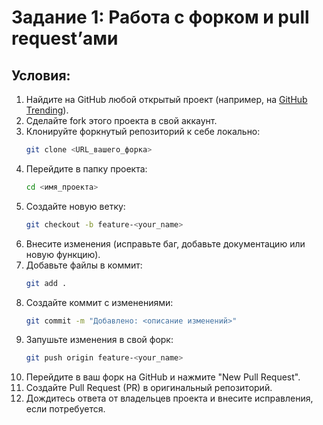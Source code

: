 # Задание 1: Работа с форком и pull request’ами

## Условия:
1. Найдите на GitHub любой открытый проект (например, на [GitHub Trending](https://github.com/trending)).
2. Сделайте fork этого проекта в свой аккаунт.
3. Клонируйте форкнутый репозиторий к себе локально:
   ```bash
   git clone <URL_вашего_форка>
   ```
4. Перейдите в папку проекта:
   ```bash
   cd <имя_проекта>
   ```
5. Создайте новую ветку:
   ```bash
   git checkout -b feature-<your_name>
   ```
6. Внесите изменения (исправьте баг, добавьте документацию или новую функцию).
7. Добавьте файлы в коммит:
   ```bash
   git add .
   ```
8. Создайте коммит с изменениями:
   ```bash
   git commit -m "Добавлено: <описание изменений>"
   ```
9. Запушьте изменения в свой форк:
   ```bash
   git push origin feature-<your_name>
   ```
10. Перейдите в ваш форк на GitHub и нажмите "New Pull Request".
11. Создайте Pull Request (PR) в оригинальный репозиторий.
12. Дождитесь ответа от владельцев проекта и внесите исправления, если потребуется.
